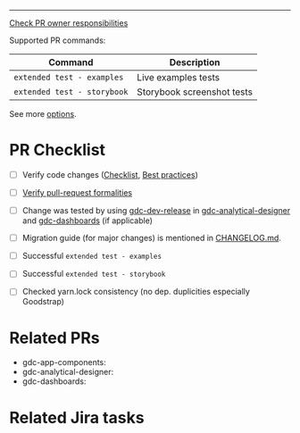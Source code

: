 <!--

Description of changes (if multi-commit, short global summary & context;
if single-commit, feel free to leave empty).

-->

---

[Check PR owner responsibilities](https://confluence.intgdc.com/display/Development/Code-reviews#Code-reviews-Ownerresponsibilities)

Supported PR commands:

Command | Description
--- | ---
`extended test - examples` | Live examples tests
`extended test - storybook` | Storybook screenshot tests

See more [options](https://confluence.intgdc.com/display/kbhr/How+to+work+with+git+and+Github#HowtoworkwithgitandGithub-Extendedchecks).

# PR Checklist

- [ ] Verify code changes ([Checklist](https://confluence.intgdc.com/display/Development/Code-reviews+checklist), [Best practices](https://confluence.intgdc.com/display/Development/Code-reviews+best+practices))
- [ ] [Verify pull-request formalities](https://confluence.intgdc.com/display/Development/Code-reviews)
- [ ] Change was tested by using [gdc-dev-release](https://confluence.intgdc.com/display/~tomas.vojtasek/Private+NPM) in [gdc-analytical-designer](https://github.com/gooddata/gdc-analytical-designer) and [gdc-dashboards](https://github.com/gooddata/gdc-dashboards) (if applicable)
- [ ] Migration guide (for major changes) is mentioned in [CHANGELOG.md](../blob/master/CHANGELOG.md).
- [ ] Successful `extended test - examples`
- [ ] Successful `extended test - storybook`
- [ ] Checked yarn.lock consistency (no dep. duplicities especially Goodstrap)


# Related PRs
<!-- Mandatory 

Example:
- gdc-analytical-designer: https://github.com/gooddata/gdc-analytical-designer/pull/2072

-->

- gdc-app-components:
- gdc-analytical-designer:
- gdc-dashboards:

# Related Jira tasks
<!-- Optional

Example:
- FET-236: https://jira.intgdc.com/browse/FET-236

 -->
